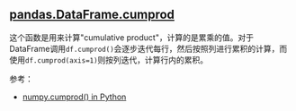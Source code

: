 ## [pandas.DataFrame.cumprod](https://pandas.pydata.org/pandas-docs/stable/reference/api/pandas.DataFrame.cumprod.html)

这个函数是用来计算"cumulative product"，计算的是累乘的值。对于DataFrame调用`df.cumprod()`会逐步迭代每行，然后按照列进行累积的计算，而使用`df.cumprod(axis=1)`则按列迭代，计算行内的累积。

参考：

- [numpy.cumprod() in Python](https://www.geeksforgeeks.org/numpy-cumprod-in-python/)